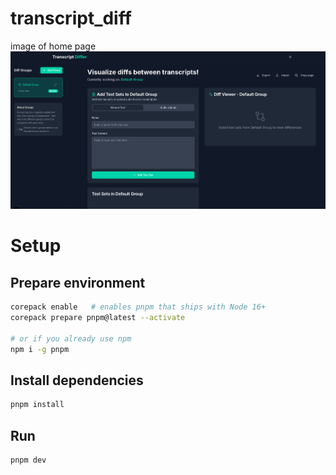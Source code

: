 # transcript_diff

image of home page
![image](./homepage.png)

# Setup

## Prepare environment
```sh
corepack enable   # enables pnpm that ships with Node 16+
corepack prepare pnpm@latest --activate

# or if you already use npm
npm i -g pnpm
```

## Install dependencies
```sh
pnpm install
```

## Run
```sh
pnpm dev
```